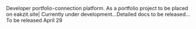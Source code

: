 Developer portfolio-connection platform. As a portfolio project to be placed on eakzit.site|
Currently under development...Detailed docs to be released...
To be released April 29
